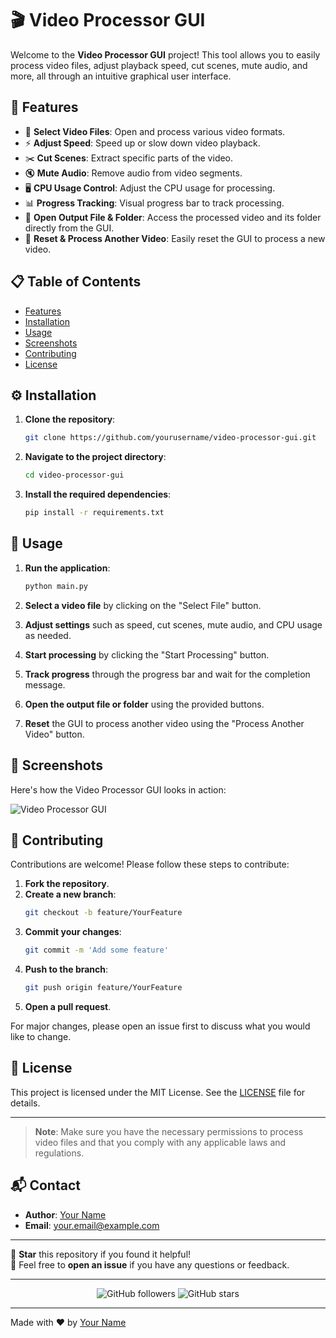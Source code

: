# 🎬 Video Processor GUI

Welcome to the **Video Processor GUI** project! This tool allows you to easily process video files, adjust playback speed, cut scenes, mute audio, and more, all through an intuitive graphical user interface.

## 🌟 Features

- 📂 **Select Video Files**: Open and process various video formats.
- ⚡ **Adjust Speed**: Speed up or slow down video playback.
- ✂️ **Cut Scenes**: Extract specific parts of the video.
- 🔇 **Mute Audio**: Remove audio from video segments.
- 🖥️ **CPU Usage Control**: Adjust the CPU usage for processing.
- 📊 **Progress Tracking**: Visual progress bar to track processing.
- 📁 **Open Output File & Folder**: Access the processed video and its folder directly from the GUI.
- 🔄 **Reset & Process Another Video**: Easily reset the GUI to process a new video.

## 📋 Table of Contents

- [Features](#-features)
- [Installation](#-installation)
- [Usage](#-usage)
- [Screenshots](#-screenshots)
- [Contributing](#-contributing)
- [License](#-license)

## ⚙️ Installation

1. **Clone the repository**:
    ```sh
    git clone https://github.com/yourusername/video-processor-gui.git
    ```

2. **Navigate to the project directory**:
    ```sh
    cd video-processor-gui
    ```

3. **Install the required dependencies**:
    ```sh
    pip install -r requirements.txt
    ```

## 🚀 Usage

1. **Run the application**:
    ```sh
    python main.py
    ```

2. **Select a video file** by clicking on the "Select File" button.

3. **Adjust settings** such as speed, cut scenes, mute audio, and CPU usage as needed.

4. **Start processing** by clicking the "Start Processing" button.

5. **Track progress** through the progress bar and wait for the completion message.

6. **Open the output file or folder** using the provided buttons.

7. **Reset** the GUI to process another video using the "Process Another Video" button.

## 📸 Screenshots

Here's how the Video Processor GUI looks in action:

![Video Processor GUI](https://user-images.githubusercontent.com/yourusername/video-processor-gui/screenshot.png)

## 🤝 Contributing

Contributions are welcome! Please follow these steps to contribute:

1. **Fork the repository**.
2. **Create a new branch**:
    ```sh
    git checkout -b feature/YourFeature
    ```
3. **Commit your changes**:
    ```sh
    git commit -m 'Add some feature'
    ```
4. **Push to the branch**:
    ```sh
    git push origin feature/YourFeature
    ```
5. **Open a pull request**.

For major changes, please open an issue first to discuss what you would like to change.

## 📜 License

This project is licensed under the MIT License. See the [LICENSE](LICENSE) file for details.

---

> **Note**: Make sure you have the necessary permissions to process video files and that you comply with any applicable laws and regulations.

## 📬 Contact

- **Author**: [Your Name](https://github.com/yourusername)
- **Email**: your.email@example.com

---

🌟 **Star** this repository if you found it helpful!  
💬 Feel free to **open an issue** if you have any questions or feedback.

---

<div align="center">

![GitHub followers](https://img.shields.io/github/followers/yourusername?style=social) 
![GitHub stars](https://img.shields.io/github/stars/yourusername/video-processor-gui?style=social)

</div>

---

Made with ❤️ by [Your Name](https://github.com/OmarElsiry)

